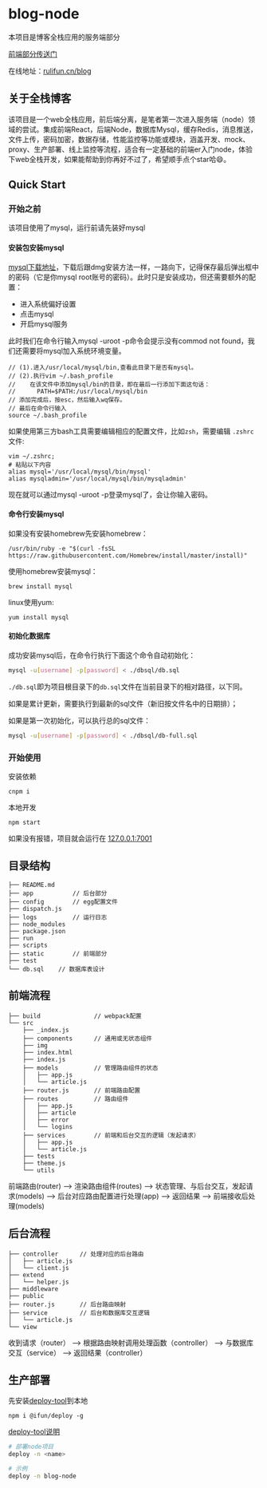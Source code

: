 # blog-node

本项目是博客全栈应用的服务端部分

[前端部分传送门](https://github.com/weihomechen/blog)

在线地址：[rulifun.cn/blog](http://rulifun.cn/blog)

## 关于全栈博客

该项目是一个web全栈应用，前后端分离，是笔者第一次进入服务端（node）领域的尝试。集成前端React，后端Node，数据库Mysql，缓存Redis，消息推送，文件上传，密码加密，数据存储，性能监控等功能或模块，涵盖开发、mock、proxy、生产部署、线上监控等流程，适合有一定基础的前端er入门node，体验下web全栈开发，如果能帮助到你再好不过了，希望顺手点个star哈😄。

## Quick Start

### 开始之前

该项目使用了mysql，运行前请先装好mysql

#### 安装包安装mysql

[mysql下载地址](https://dev.mysql.com/downloads/mysql/)，下载后跟dmg安装方法一样，一路向下，记得保存最后弹出框中的密码（它是你mysql root账号的密码）。此时只是安装成功，但还需要额外的配置：

* 进入系统偏好设置
* 点击mysql
* 开启mysql服务

此时我们在命令行输入mysql -uroot -p命令会提示没有commod not found，我们还需要将mysql加入系统环境变量。

```
// (1).进入/usr/local/mysql/bin,查看此目录下是否有mysql。
// (2).执行vim ~/.bash_profile
//    在该文件中添加mysql/bin的目录，即在最后一行添加下面这句话：
//      PATH=$PATH:/usr/local/mysql/bin
// 添加完成后，按esc，然后输入wq保存。
// 最后在命令行输入
source ~/.bash_profile
```

如果使用第三方bash工具需要编辑相应的配置文件，比如`zsh`，需要编辑 `.zshrc` 文件:

```
vim ~/.zshrc;
# 粘贴以下内容
alias mysql='/usr/local/mysql/bin/mysql'
alias mysqladmin='/usr/local/mysql/bin/mysqladmin'
```

现在就可以通过mysql -uroot -p登录mysql了，会让你输入密码。

#### 命令行安装mysql

如果没有安装homebrew先安装homebrew：

```
/usr/bin/ruby -e "$(curl -fsSL https://raw.githubusercontent.com/Homebrew/install/master/install)"
```

使用homebrew安装mysql：

```
brew install mysql
```

linux使用yum:

```
yum install mysql
```

#### 初始化数据库

成功安装mysql后，在命令行执行下面这个命令自动初始化：

```sh
mysql -u[username] -p[password] < ./dbsql/db.sql
```

`./db.sql`即为项目根目录下的`db.sql`文件在当前目录下的相对路径，以下同。

如果是累计更新，需要执行到最新的sql文件（新旧按文件名中的日期排）；

如果是第一次初始化，可以执行总的sql文件：

```sh
mysql -u[username] -p[password] < ./dbsql/db-full.sql
```

### 开始使用

安装依赖
```
cnpm i
```

本地开发
```
npm start
```

如果没有报错，项目就会运行在 [127.0.0.1:7001](http://127.0.0.1:7001)

## 目录结构

```
├── README.md
├── app           // 后台部分
├── config        // egg配置文件
├── dispatch.js
├── logs          // 运行日志
├── node_modules
├── package.json
├── run
├── scripts      
├── static        // 前端部分 
├── test
└── db.sql    // 数据库表设计
```

## 前端流程

```
├── build               // webpack配置  
└── src
    ├── _index.js
    ├── components      // 通用或无状态组件
    ├── img
    ├── index.html
    ├── index.js
    ├── models          // 管理路由组件的状态
    │   ├── app.js
    │   └── article.js
    ├── router.js       // 前端路由配置
    ├── routes          // 路由组件
    │   ├── app.js
    │   ├── article
    │   ├── error
    │   └── logins
    ├── services        // 前端和后台交互的逻辑（发起请求）
    │   ├── app.js
    │   └── article.js 
    ├── tests
    ├── theme.js
    └── utils
```
前端路由(router) --> 渲染路由组件(routes) --> 状态管理、与后台交互，发起请求(models) --> 后台对应路由配置进行处理(app) --> 返回结果 --> 前端接收后处理(models)

## 后台流程
```
├── controller      // 处理对应的后台路由
│   ├── article.js
│   └── client.js
├── extend
│   └── helper.js
├── middleware
├── public
├── router.js       // 后台路由映射
├── service         // 后台和数据库交互逻辑
│   └── article.js
└── view
```
收到请求（router） --> 根据路由映射调用处理函数（controller） --> 与数据库交互（service） --> 返回结果（controller）

## 生产部署

先安装[deploy-tool](https://github.com/weihomechen/deploy-tool)到本地

```
npm i @ifun/deploy -g
```

[deploy-tool说明](https://github.com/weihomechen/deploy-tool/blob/master/README.md)

```sh
# 部署node项目
deploy -n <name>

# 示例
deploy -n blog-node
```

